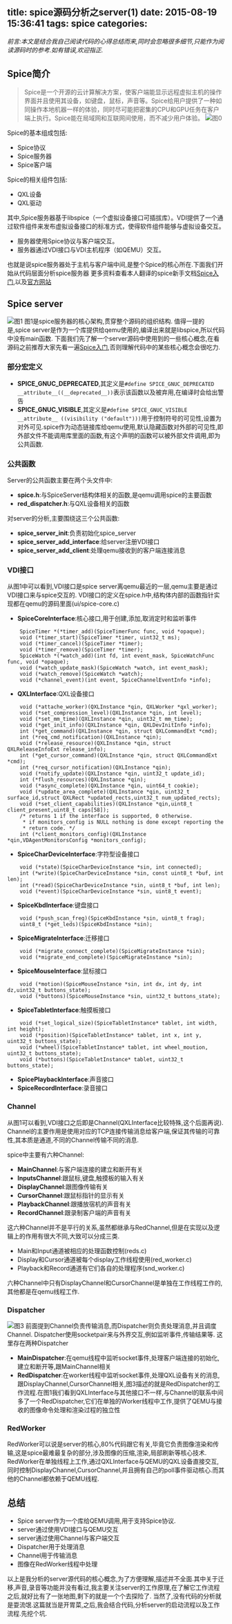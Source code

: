 title: spice源码分析之server(1)
date: 2015-08-19 15:36:41
tags: spice
categories:
---

_前言:本文是结合我自己阅读代码的心得总结而来,同时会忽略很多细节,只能作为阅读源码时的参考.如有错误,欢迎指正._

## Spice简介
> Spice是一个开源的云计算解决方案，使客户端能显示远程虚拟主机的操作界面并且使用其设备，如键盘，鼠标，声音等。Spice给用户提供了一种如同操作本地机器一样的体验，同时尽可能把密集的CPU和GPU任务在客户端上执行。Spice能在局域网和互联网间使用，而不减少用户体验。
![图0](http://7xjtfr.com1.z0.glb.clouddn.com/spice_server_01.png)

Spice的基本组成包括:
- Spice协议
- Spice服务器
- Spice客户端

Spice的相关组件包括:
- QXL设备
- QXL驱动

其中,Spice服务器基于libspice（一个虚拟设备接口可插拔库）。VDI提供了一个通过软件组件来发布虚拟设备接口的标准方式，使得软件组件能够与虚拟设备交互。
- 服务器使用Spice协议与客户端交互。
- 服务器通过VDI接口与VDI主机程序（如QEMU）交互。

也就是说spice服务器处于主机与客户端中间,是整个Spice的核心所在.下面我们开始从代码层面分析spice服务器
更多资料查看本人翻译的spice新手文档[Spice入门](https://www.gitbook.com/book/xhansong/spice-guidebook),以及[官方网站](http://www.spice-space.org/)

## Spice server
![图1](http://7xjtfr.com1.z0.glb.clouddn.com/spice_server_00.png)
图1是spice服务器的核心架构,贯穿整个源码的组织结构.
值得一提的是,spice server是作为一个库提供给qemu使用的,编译出来就是libspice,所以代码中没有main函数.
下面我们先了解一个server源码中使用到的一些核心概念,在看源码之前推荐大家先看一遍[Spice入门](https://www.gitbook.com/book/xhansong/spice-guidebook),否则理解代码中的某些核心概念会很吃力.
### 部分宏定义
- **SPICE_GNUC_DEPRECATED**,其定义是`#define SPICE_GNUC_DEPRECATED  __attribute__((__deprecated__))`表示该函数以及被弃用,在编译时会给出警告
- **SPICE_GNUC_VISIBLE**,其定义是`#define SPICE_GNUC_VISIBLE __attribute__ ((visibility ("default")))`用于控制符号的可见性,设置为对外可见.spice作为动态链接库给qemu使用,默认隐藏函数对外部的可见性,即外部文件不能调用库里面的函数,有这个声明的函数可以被外部文件调用,即为公共函数.

### 公共函数
Server的公共函数主要在两个头文件中:
- **spice.h**:与SpiceServer结构体相关的函数,是qemu调用spice的主要函数
- **red_dispatcher.h**:与QXL设备相关的函数

对server的分析,主要围绕这三个公共函数:
- **spice_server_init**:负责初始化spice_server
- **spice_server_add_interface**:给server注册VDI接口
- **spice_server_add_client**:处理qemu接收到的客户端连接消息

### VDI接口
从图1中可以看到,VDI接口是spice server离qemu最近的一层,qemu主要是通过VDI接口来与spice交互的.
VDI接口的定义在spice.h中,结构体内部的函数指针实现都在qemu的源码里面(ui/spice-core.c)
- **SpiceCoreInterface**:核心接口,用于创建,添加,取消定时和监听事件
```
    SpiceTimer *(*timer_add)(SpiceTimerFunc func, void *opaque);
    void (*timer_start)(SpiceTimer *timer, uint32_t ms);
    void (*timer_cancel)(SpiceTimer *timer);
    void (*timer_remove)(SpiceTimer *timer);
    SpiceWatch *(*watch_add)(int fd, int event_mask, SpiceWatchFunc func, void *opaque);
    void (*watch_update_mask)(SpiceWatch *watch, int event_mask);
    void (*watch_remove)(SpiceWatch *watch);
    void (*channel_event)(int event, SpiceChannelEventInfo *info);
```
- **QXLInterface**:QXL设备接口
```
    void (*attache_worker)(QXLInstance *qin, QXLWorker *qxl_worker);
    void (*set_compression_level)(QXLInstance *qin, int level);
    void (*set_mm_time)(QXLInstance *qin, uint32_t mm_time);
    void (*get_init_info)(QXLInstance *qin, QXLDevInitInfo *info);
    int (*get_command)(QXLInstance *qin, struct QXLCommandExt *cmd);
    int (*req_cmd_notification)(QXLInstance *qin);
    void (*release_resource)(QXLInstance *qin, struct QXLReleaseInfoExt release_info);
    int (*get_cursor_command)(QXLInstance *qin, struct QXLCommandExt *cmd);
    int (*req_cursor_notification)(QXLInstance *qin);
    void (*notify_update)(QXLInstance *qin, uint32_t update_id);
    int (*flush_resources)(QXLInstance *qin);
    void (*async_complete)(QXLInstance *qin, uint64_t cookie);
    void (*update_area_complete)(QXLInstance *qin, uint32_t surface_id,struct QXLRect *updated_rects,uint32_t num_updated_rects);
    void (*set_client_capabilities)(QXLInstance *qin,uint8_t client_present,uint8_t caps[58]);
    /* returns 1 if the interface is supported, 0 otherwise.
     * if monitors_config is NULL nothing is done except reporting the
     * return code. */
    int (*client_monitors_config)(QXLInstance *qin,VDAgentMonitorsConfig *monitors_config);
```
- **SpiceCharDeviceInterface**:字符型设备接口
```
    void (*state)(SpiceCharDeviceInstance *sin, int connected);
    int (*write)(SpiceCharDeviceInstance *sin, const uint8_t *buf, int len);
    int (*read)(SpiceCharDeviceInstance *sin, uint8_t *buf, int len);
    void (*event)(SpiceCharDeviceInstance *sin, uint8_t event);
```
- **SpiceKbdInterface**:键盘接口
```
    void (*push_scan_freg)(SpiceKbdInstance *sin, uint8_t frag);
    uint8_t (*get_leds)(SpiceKbdInstance *sin);
```
- **SpiceMigrateInterface**:迁移接口
```
    void (*migrate_connect_complete)(SpiceMigrateInstance *sin);
    void (*migrate_end_complete)(SpiceMigrateInstance *sin);
```
- **SpiceMouseInterface**:鼠标接口
```
    void (*motion)(SpiceMouseInstance *sin, int dx, int dy, int dz,uint32_t buttons_state);
    void (*buttons)(SpiceMouseInstance *sin, uint32_t buttons_state);
```
- **SpiceTabletInterface**:触摸板接口
```
    void (*set_logical_size)(SpiceTabletInstance* tablet, int width, int height);
    void (*position)(SpiceTabletInstance* tablet, int x, int y, uint32_t buttons_state);
    void (*wheel)(SpiceTabletInstance* tablet, int wheel_moution, uint32_t buttons_state);
    void (*buttons)(SpiceTabletInstance* tablet, uint32_t buttons_state);
```
- **SpicePlaybackInterface**:声音接口
- **SpiceRecordInterface**:录音接口

### Channel
从图1可以看到,VDI接口之后即是Channel(QXLInterface比较特殊,这个后面再说).
Channel的主要作用是使用对应的TCP连接传输消息给客户端,保证其传输的可靠性,其本质是通道,不同的Channel传输不同的消息.

spice中主要有六种Channel:
- **MainChannel**:与客户端连接的建立和断开有关
- **InputsChannel**:跟鼠标,键盘,触摸板的输入有关
- **DisplayChannel**:跟图像传输有关
- **CursorChannel**:跟鼠标指针的显示有关
- **PlaybackChannel**:跟播放宿机的声音有关
- **RecordChannel**:跟录制客户端的声音有关

这六种Channel并不是平行的关系,虽然都继承与RedChannel,但是在实现以及逻辑上的作用有很大不同,大致可以分成三类.
- Main和Input通道被相应的处理函数控制(reds.c)
- Display和Cursor通道被每个display工作线程使用(red_worker.c)
- Playback和Record通道有它们各自的处理程序(snd_worker.c)

六种Channel中只有DisplayChannel和CursorChannel是单独在工作线程工作的,其他都是在qemu线程工作.

### Dispatcher
![图3](http://7xjtfr.com1.z0.glb.clouddn.com/spice_server_03.png)
前面提到Channel负责传输消息,而Dispatcher则负责处理消息,并且调度Channel.
Dispatcher使用socketpair来与外界交互,例如监听事件,传输结果等.
这里存在两种Dispatcher
- **MainDispatcher**:在qemu线程中监听socket事件,处理客户端连接的初始化,建立和断开等,跟MainChannel相关
- **RedDispatcher**:在worker线程中监听socket事件,处理QXL设备有关的消息,跟DisplayChannel,CursorChannel相关,图3描述的就是RedDispatcher的工作流程.在图1我们看到QXLInterface与其他接口不一样,与Channel的联系中间多了一个RedDispatcher,它们在单独的Worker线程中工作,提供了QEMU与接收的图像命令处理和渲染过程的独立性

### RedWorker
RedWorker可以说是server的核心,80%代码跟它有关,毕竟它负责图像渲染和传输,这是spice最难最复杂的部分,涉及图像的压缩,渲染,局部刷新等核心技术.
RedWorker在单独线程上工作,通过QXLInterface与QEMU的QXL设备直接交互,同时控制DisplayChannel,CursorChannel,并且拥有自己的poll事件驱动核心.而其他的Channel都依赖于QEMU线程.

## 总结
- Spice server作为一个库给QEMU调用,用于支持Spice协议.
- server通过使用VDI接口与QEMU交互
- server通过使用Channel与客户端交互
- Dispatcher用于处理消息
- Channel用于传输消息
- 图像在RedWorker线程中处理

以上是我分析的server源代码的核心概念,为了方便理解,描述并不全面.其中关于迁移,声音,录音等功能并没有看过,我主要关注server的工作原理,在了解它工作流程之后,就好比有了一张地图,剩下的就是一个个去探险了.
当然了,没有代码的分析就是耍流氓.这篇就当是开胃菜,之后,我会结合代码,分析server的启动流程以及工作流程.先挖个坑.
